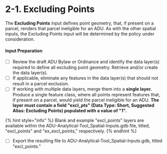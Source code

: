 # 2-1. Excluding Points

The **Excluding Points** input defines point geometry, that, if present on a parcel, renders that parcel ineligible for an ADU. As with the other spatial inputs, the Excluding Points input will be determined by the policy under consideration.&#x20;

#### Input Preparation

* [ ] Review the draft ADU Bylaw or Ordinance and identify the data layer(s) required to define all excluding point geometry. Retrieve and/or create the data layer(s).
* [ ] If applicable, eliminate any features in the data layer(s) that should not result in a parcel exclusion.
* [ ] If working with multiple data layers, merge them into a **single layer.** Produce a single feature class, where all points represent features that, if present on a parcel, would yield the parcel ineligible for an ADU. **The layer must contain a field "excl\_pts" (Data Type: Short, Suggested Alias: Excluding Points) populated with a value of "1".**

{% hint style="info" %}
Blank and example "excl\_points" layers are available within the ADU-Analytical-Tool\_Spatial-Inputs.gdb file, titled, "excl\_points" and "ex\_excl\_points," respectively.
{% endhint %}

* [ ] Export the resulting file to ADU-Analytical-Tool\_Spatial-Inputs.gdb, titled "excl\_points."
